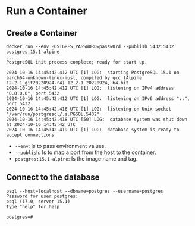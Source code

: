 # Run a Container

## Create a Container

```shell
docker run --env POSTGRES_PASSWORD=passw0rd --publish 5432:5432 postgres:15.1-alpine
...
PostgreSQL init process complete; ready for start up.

2024-10-16 14:45:42.412 UTC [1] LOG:  starting PostgreSQL 15.1 on aarch64-unknown-linux-musl, compiled by gcc (Alpine 12.2.1_git20220924-r4) 12.2.1 20220924, 64-bit
2024-10-16 14:45:42.412 UTC [1] LOG:  listening on IPv4 address "0.0.0.0", port 5432
2024-10-16 14:45:42.412 UTC [1] LOG:  listening on IPv6 address "::", port 5432
2024-10-16 14:45:42.416 UTC [1] LOG:  listening on Unix socket "/var/run/postgresql/.s.PGSQL.5432"
2024-10-16 14:45:42.418 UTC [50] LOG:  database system was shut down at 2024-10-16 14:45:42 UTC
2024-10-16 14:45:42.419 UTC [1] LOG:  database system is ready to accept connections
```

- `--env`: Is to pass environment values.
- `--publish`: Is to map a port from the host to the container.
- `postgres:15.1-alpine`: Is the image name and tag.

## Connect to the database

```shell
psql --host=localhost --dbname=postgres --username=postgres
Password for user postgres:
psql (17.0, server 15.1)
Type "help" for help.

postgres=#
```

